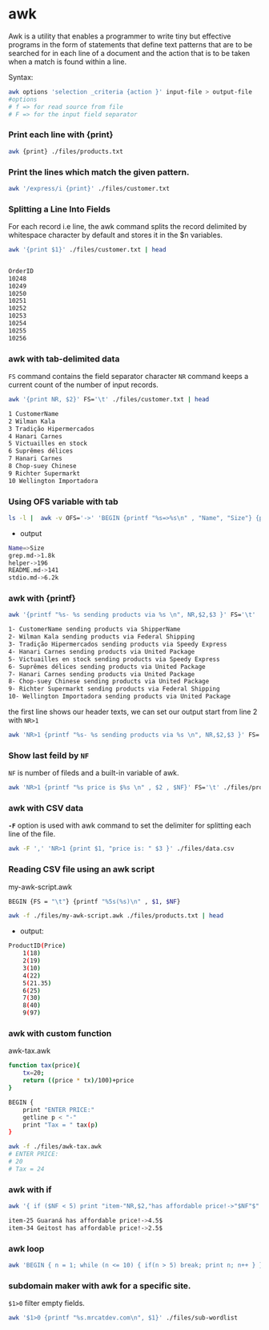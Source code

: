 # awk
Awk is a utility that enables a programmer to write tiny but effective programs in the form of statements that define text patterns that are to be searched for in each line of a document and the action that is to be taken when a match is found within a line.

Syntax:

```bash
awk options 'selection _criteria {action }' input-file > output-file
#options 
# f => for read source from file
# F => for the input field separator
```

### **Print each line with {print}**

```bash
awk {print} ./files/products.txt
```

### **Print the lines which match the given pattern.**

```bash
awk '/express/i {print}' ./files/customer.txt
```

### **Splitting a Line Into Fields**

For each record i.e line, the awk command splits the record delimited by whitespace character by default and stores it in the $n variables.

```bash
awk '{print $1}' ./files/customer.txt | head
```

```bash

OrderID
10248
10249
10250
10251
10252
10253
10254
10255
10256
```

### **awk with tab-delimited data**

`FS` command contains the field separator character
`NR` command keeps a current count of the number of input records.

```bash
awk '{print NR, $2}' FS='\t' ./files/customer.txt | head
```

```bash
1 CustomerName
2 Wilman Kala
3 Tradição Hipermercados
4 Hanari Carnes
5 Victuailles en stock
6 Suprêmes délices
7 Hanari Carnes
8 Chop-suey Chinese
9 Richter Supermarkt
10 Wellington Importadora
```

### Using OFS variable with tab

```bash
ls -l |  awk -v OFS='->' 'BEGIN {printf "%s=>%s\n" , "Name", "Size"} {print $7,$2}'
```

- output

```bash
Name=>Size
grep.md->1.8k
helper->196
README.md->141
stdio.md->6.2k
```

### **awk with {printf}**

```bash
awk '{printf "%s- %s sending products via %s \n", NR,$2,$3 }' FS='\t' ./files/customer.txt| head
```

```bash
1- CustomerName sending products via ShipperName 
2- Wilman Kala sending products via Federal Shipping 
3- Tradição Hipermercados sending products via Speedy Express 
4- Hanari Carnes sending products via United Package 
5- Victuailles en stock sending products via Speedy Express 
6- Suprêmes délices sending products via United Package 
7- Hanari Carnes sending products via United Package 
8- Chop-suey Chinese sending products via United Package 
9- Richter Supermarkt sending products via Federal Shipping 
10- Wellington Importadora sending products via United Package
```

the first line shows our header texts, we can set our output start from line 2 with `NR>1`

```bash
awk 'NR>1 {printf "%s- %s sending products via %s \n", NR,$2,$3 }' FS='\t' ./files/customer.txt| head
```

### **Show last feild by `NF`**

`NF` is number of fileds and a built-in variable of awk.

```bash
awk 'NR>1 {printf "%s price is $%s \n" , $2 , $NF}' FS='\t' ./files/products.txt | head
```

### **awk with CSV data**

 **`-F`** option is used with awk command to set the delimiter for splitting each line of the file.

```bash
awk -F ',' 'NR>1 {print $1, "price is: " $3 }' ./files/data.csv
```

### **Reading CSV file using an awk script**

my-awk-script.awk

```bash
BEGIN {FS = "\t"} {printf "%5s(%s)\n" , $1, $NF}
```

```bash
awk -f ./files/my-awk-script.awk ./files/products.txt | head
```

- output:

```bash
ProductID(Price)
    1(18)
    2(19)
    3(10)
    4(22)
    5(21.35)
    6(25)
    7(30)
    8(40)
    9(97)
```

### awk with custom function

awk-tax.awk

```bash
function tax(price){
	tx=20;
	return ((price * tx)/100)+price
}

BEGIN {
	print "ENTER PRICE:"
	getline p < "-"
	print "Tax = " tax(p)
}
```

```bash
awk -f ./files/awk-tax.awk
# ENTER PRICE:
# 20
# Tax = 24
```

### awk with if

```bash
awk '{ if ($NF < 5) print "item-"NR,$2,"has affordable price!->"$NF"$" }' products.txt
```

```bash
item-25 Guaraná has affordable price!->4.5$
item-34 Geitost has affordable price!->2.5$
```

### awk loop

```bash
awk 'BEGIN { n = 1; while (n <= 10) { if(n > 5) break; print n; n++ } }'
```
### subdomain maker with awk for a specific site.

`$1>0` filter empty fields. 

```bash
awk '$1>0 {printf "%s.mrcatdev.com\n", $1}' ./files/sub-wordlist
```

